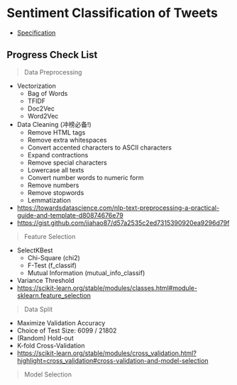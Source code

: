 # Sentiment Classification of Tweets

* [Specification](spec/ass2_spec.pdf)

## Progress Check List
> Data Preprocessing
* Vectorization
  * Bag of Words
  * TFIDF
  * Doc2Vec
  * Word2Vec
* Data Cleaning (冲榜必备!)
  * Remove HTML tags
  * Remove extra whitespaces
  * Convert accented characters to ASCII characters
  * Expand contractions
  * Remove special characters
  * Lowercase all texts
  * Convert number words to numeric form
  * Remove numbers
  * Remove stopwords
  * Lemmatization
* https://towardsdatascience.com/nlp-text-preprocessing-a-practical-guide-and-template-d80874676e79
* https://gist.github.com/jiahao87/d57a2535c2ed7315390920ea9296d79f

> Feature Selection
* SelectKBest
  * Chi-Square (chi2)
  * F-Test (f_classif)
  * Mutual Information (mutual_info_classif)
* Variance Threshold
* https://scikit-learn.org/stable/modules/classes.html#module-sklearn.feature_selection

> Data Split
* Maximize Validation Accuracy
* Choice of Test Size: 6099 / 21802
* (Random) Hold-out
* K-fold Cross-Validation
* https://scikit-learn.org/stable/modules/cross_validation.html?highlight=cross_validation#cross-validation-and-model-selection

> Model Selection

> 


